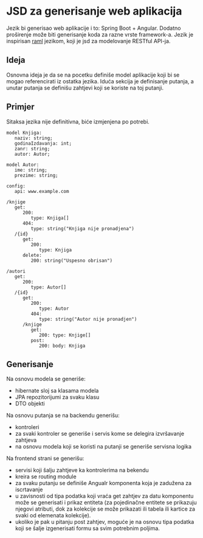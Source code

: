 # JSD za generisanje web aplikacija

Jezik bi generisao web aplikacije i to: Spring Boot + Angular. Dodatno proširenje može biti generisanje koda za razne vrste framework-a. Jezik je inspirisan [raml](https://github.com/raml-org/raml-spec) jezikom, koji je jsd za modelovanje RESTful API-ja. 

## Ideja

Osnovna ideja je da se na pocetku definiše model aplikacije koji bi se mogao referencirati iz ostatka jezika. Iduća sekcija je definisanje putanja, a unutar putanja se definišu zahtjevi koji se koriste na toj putanji.

## Primjer

Sitaksa jezika nije definitivna, biće izmjenjena po potrebi.

```
model Knjiga:
   naziv: string;
   godinaIzdavanja: int;
   zanr: string;
   autor: Autor;

model Autor:
   ime: string;
   prezime: string;

config:
   api: www.example.com

/knjige
   get:
      200:
         type: Knjiga[]
      404:
         type: string("Knjiga nije pronadjena")
   /{id}
      get:
         200:
            type: Knjiga
      delete:
         200: string("Uspesno obrisan")

/autori
   get:
      200:
         type: Autor[]
   /{id}
      get:
         200:
            type: Autor
         404:
            type: string("Autor nije pronadjen")
      /knjige
         get:
            200: type: Knjige[]
         post:
            200: body: Knjiga
```

## Generisanje

Na osnovu modela se generiše:
 - hibernate sloj sa klasama modela
 - JPA repozitorijumi za svaku klasu
 - DTO objekti

Na osnovu putanja se na backendu generišu:
- kontroleri
- za svaki kontroler se generiše i servis kome se delegira izvršavanje zahtjeva
- na osnovu modela koji se koristi na putanji se generiše servisna logika

Na frontend strani se generišu:
- servisi koji šalju zahtjeve ka kontrolerima na bekendu 
- kreira se routing module
- za svaku putanju se definiše Angualr komponenta koja je zadužena za iscrtavanje
- u zavisnosti od tipa podatka koji vraća get zahtjev za datu komponentu može se generisati i prikaz entiteta (za pojedinačne entitete se prikazuju njegovi atributi, dok za kolekcije se može prikazati ili tabela ili kartice za svaki od elemenata kolekcije). 
- ukoliko je pak u pitanju post zahtjev, moguće je na osnovu tipa podatka koji se šalje izgenerisati formu sa svim potrebnim poljima.
